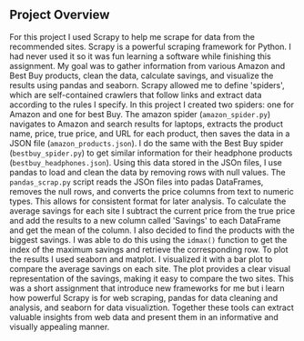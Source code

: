 ## Project Overview

For this project I used Scrapy to help me scrape for data from the recommended sites. Scrapy is a powerful scraping framework for Python. I had never used it so it was fun learning a software while finishing this assignment. My goal was to gather information from various Amazon and Best Buy products, clean the data, calculate savings, and visualize the results using pandas and seaborn. Scrapy allowed me to define 'spiders', which are self-contained crawlers that follow links and extract data according to the rules I specify. In this project I created two spiders: one for Amazon and one for best Buy. The amazon spider (`amazon_spider.py`) navigates to Amazon and search results for laptops, extracts the product name, price, true price, and URL for each product, then saves the data in a JSON file (`amazon_products.json`). I do the same with the Best Buy spider (`bestbuy_spider.py`) to get similar information for their headphone products (`bestbuy_headphones.json`). Using this data stored in the JSOn files, I use pandas to load and clean the data by removing rows with null values. The `pandas_scrap.py` script reads the JSOn files into padas DataFrames, removes the null rows, and converts the price columns from text to numeric types. This allows for consistent format for later analysis. To calculate the average savings for each site I subtract the current price from the true price and add the results to a new column called 'Savings' to each DataFrame and get the mean of the column. I also decided to find the products with the biggest savings. I was able to do this using the `idmax()` function to get the index of the maximum savings and retrieve the corresponding row. To plot the results I used seaborn and matplot. I visualized it with a bar plot to compare the average savings on each site. The plot provides a clear visual representation of the savings, making it easy to compare the two sites. This was a short assignment that introduce new frameworks for me but i learn how powerful Scrapy is for web scraping, pandas for data cleaning and analysis, and seaborn for data visualiztion. Together these tools can extract valuable insights from web data and present them in an informative and visually appealing manner.